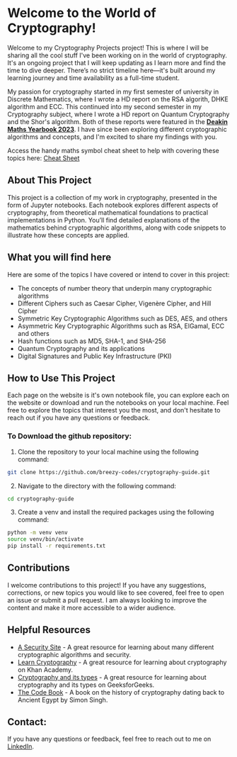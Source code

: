 # Welcome to the World of Cryptography!

Welcome to my Cryptography Projects project! This is where I will be sharing all the cool stuff I've been working on in the world of cryptography. It's an ongoing project that I will keep updating as I learn more and find the time to dive deeper. There’s no strict timeline here—it's built around my learning journey and time availability as a full-time student.

My passion for cryptography started in my first semester of university in Discrete Mathematics, where I wrote a HD report on the RSA algorith, DHKE algorithm and ECC. This continued into my second semester in my Cryptography subject, where I wrote a HD report on Quantum Cryptography and the Shor's algorithm. Both of these reports were featured in the **[Deakin Maths Yearbook 2023](https://nla.gov.au/nla.obj-3336557334/view)**. I have since been exploring different cryptographic algorithms and concepts, and I'm excited to share my findings with you.

Access the handy maths symbol cheat sheet to help with covering these topics here: [Cheat Sheet](./maths/cheat-sheet.md)

## About This Project

This project is a collection of my work in cryptography, presented in the form of Jupyter notebooks. Each notebook explores different aspects of cryptography, from theoretical mathematical foundations to practical implementations in Python. You’ll find detailed explanations of the mathematics behind cryptographic algorithms, along with code snippets to illustrate how these concepts are applied.

## What you will find here

Here are some of the topics I have covered or intend to cover in this  project:

- The concepts of number theory that underpin many cryptographic algorithms
- Different Ciphers such as Caesar Cipher, Vigenère Cipher, and Hill Cipher
- Symmetric Key Cryptographic Algorithms such as DES, AES, and others
- Asymmetric Key Cryptographic Algorithms such as RSA, ElGamal, ECC and others
- Hash functions such as MD5, SHA-1, and SHA-256
- Quantum Cryptography and its applications
- Digital Signatures and Public Key Infrastructure (PKI)

## How to Use This Project

Each page on the website is it's own notebook file, you can explore each on the website or download and run the notebooks on your local machine. Feel free to explore the topics that interest you the most, and don't hesitate to reach out if you have any questions or feedback.

### To Download the github repository:

1. Clone the repository to your local machine using the following command:

```bash
git clone https://github.com/breezy-codes/cryptography-guide.git
```

2. Navigate to the directory with the following command:

```bash
cd cryptography-guide
```

3. Create a venv and install the required packages using the following command:

```bash
python -m venv venv
source venv/bin/activate
pip install -r requirements.txt
```

## Contributions

I welcome contributions to this project! If you have any suggestions, corrections, or new topics you would like to see covered, feel free to open an issue or submit a pull request. I am always looking to improve the content and make it more accessible to a wider audience.

## Helpful Resources

- [A Security Site](https://asecuritysite.com/) - A great resource for learning about many different cryptographic algorithms and security.
- [Learn Cryptography](https://www.khanacademy.org/computing/computer-science/cryptography) - A great resource for learning about cryptography on Khan Academy.
- [Cryptography and its types](https://www.geeksforgeeks.org/cryptography-and-its-types/) - A great resource for learning about cryptography and its types on GeeksforGeeks.
- [The Code Book](https://www.amazon.com.au/gp/product/0385495323/) - A book on the history of cryptography dating back to Ancient Egypt by Simon Singh.

## Contact:

If you have any questions or feedback, feel free to reach out to me on [LinkedIn](https://www.linkedin.com/in/brianna-laird/).
